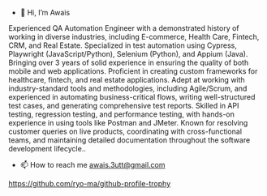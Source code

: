 - 👋 Hi, I’m Awais 
<!---
avsbutt/avsbutt is a ✨ special ✨ repository because its `README.md` (this file) appears on your GitHub profile.
You can click the Preview link to take a look at your changes.
--->
Experienced QA Automation Engineer with a demonstrated history of working in diverse industries, including E-commerce, Health Care, Fintech, CRM, and Real Estate. Specialized in test automation using Cypress, Playwright (JavaScript/Python), Selenium (Python), and Appium (Java). Bringing over 3 years of solid experience in ensuring the quality of both mobile and web applications.
Proficient in creating custom frameworks for healthcare, fintech, and real estate applications. Adept at working with industry-standard tools and methodologies, including Agile/Scrum, and experienced in automating business-critical flows, writing well-structured test cases, and generating comprehensive test reports. Skilled in API testing, regression testing, and performance testing, with hands-on experience in using tools like Postman and JMeter. Known for resolving customer queries on live products, coordinating with cross-functional teams, and maintaining detailed documentation throughout the software development lifecycle..

- 📫 How to reach me awais.3utt@gmail.com

 https://github.com/ryo-ma/github-profile-trophy
